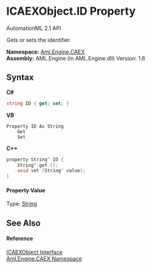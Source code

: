 # ICAEXObject.ID Property 
AutomationML 2.1 API 

Gets or sets the identifier.

**Namespace:**&nbsp;<a href="N_Aml_Engine_CAEX">Aml.Engine.CAEX</a><br />**Assembly:**&nbsp;AML.Engine (in AML.Engine.dll) Version: 1.6

## Syntax

**C#**<br />
``` C#
string ID { get; set; }
```

**VB**<br />
``` VB
Property ID As String
	Get
	Set
```

**C++**<br />
``` C++
property String^ ID {
	String^ get ();
	void set (String^ value);
}
```


#### Property Value
Type: <a href="https://docs.microsoft.com/dotnet/api/system.string" target="_parent" rel="noopener noreferrer">String</a>

## See Also


#### Reference
<a href="T_Aml_Engine_CAEX_ICAEXObject">ICAEXObject Interface</a><br /><a href="N_Aml_Engine_CAEX">Aml.Engine.CAEX Namespace</a><br />